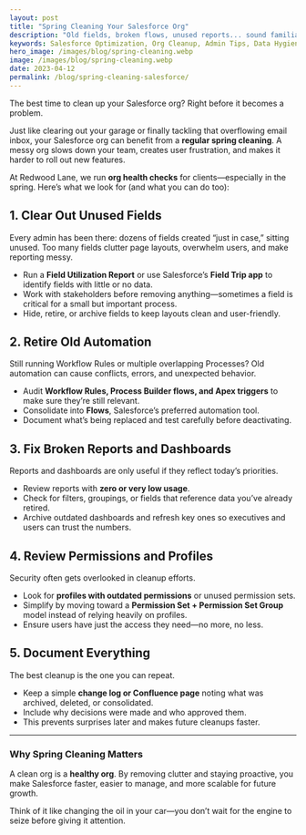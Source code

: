 ```yaml
---
layout: post
title: "Spring Cleaning Your Salesforce Org"
description: "Old fields, broken flows, unused reports... sound familiar? Let’s clean house and set your org up for future growth."
keywords: Salesforce Optimization, Org Cleanup, Admin Tips, Data Hygiene
hero_image: /images/blog/spring-cleaning.webp
image: /images/blog/spring-cleaning.webp
date: 2023-04-12
permalink: /blog/spring-cleaning-salesforce/
---
```


The best time to clean up your Salesforce org? Right before it becomes a problem.  

Just like clearing out your garage or finally tackling that overflowing email inbox, your Salesforce org can benefit from a **regular spring cleaning**. A messy org slows down your team, creates user frustration, and makes it harder to roll out new features.  

At Redwood Lane, we run **org health checks** for clients—especially in the spring. Here’s what we look for (and what you can do too):  

## 1. Clear Out Unused Fields  
Every admin has been there: dozens of fields created “just in case,” sitting unused. Too many fields clutter page layouts, overwhelm users, and make reporting messy.  
- Run a **Field Utilization Report** or use Salesforce’s **Field Trip app** to identify fields with little or no data.  
- Work with stakeholders before removing anything—sometimes a field is critical for a small but important process.  
- Hide, retire, or archive fields to keep layouts clean and user-friendly.  

## 2. Retire Old Automation  
Still running Workflow Rules or multiple overlapping Processes? Old automation can cause conflicts, errors, and unexpected behavior.  
- Audit **Workflow Rules, Process Builder flows, and Apex triggers** to make sure they’re still relevant.  
- Consolidate into **Flows**, Salesforce’s preferred automation tool.  
- Document what’s being replaced and test carefully before deactivating.  

## 3. Fix Broken Reports and Dashboards  
Reports and dashboards are only useful if they reflect today’s priorities.  
- Review reports with **zero or very low usage**.  
- Check for filters, groupings, or fields that reference data you’ve already retired.  
- Archive outdated dashboards and refresh key ones so executives and users can trust the numbers.  

## 4. Review Permissions and Profiles  
Security often gets overlooked in cleanup efforts.  
- Look for **profiles with outdated permissions** or unused permission sets.  
- Simplify by moving toward a **Permission Set + Permission Set Group** model instead of relying heavily on profiles.  
- Ensure users have just the access they need—no more, no less.  

## 5. Document Everything  
The best cleanup is the one you can repeat.  
- Keep a simple **change log or Confluence page** noting what was archived, deleted, or consolidated.  
- Include why decisions were made and who approved them.  
- This prevents surprises later and makes future cleanups faster.  

---

### Why Spring Cleaning Matters  
A clean org is a **healthy org**. By removing clutter and staying proactive, you make Salesforce faster, easier to manage, and more scalable for future growth.  

Think of it like changing the oil in your car—you don’t wait for the engine to seize before giving it attention.  

